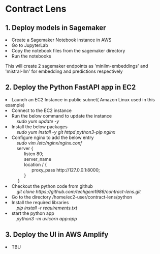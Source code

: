 <h1>Contract Lens</h1>
<h2>1. Deploy models in Sagemaker</h2>

<li>Create a Sagemaker Notebook instance in AWS</li>
<li>Go to JupyterLab</li>
<li>Copy the notebook files from the sagemaker directory</li>
<li>Run the notebooks</li>

<p>This will create 2 sagemaker endpoints as 'minilm-embeddings' and 'mistral-llm' for embedding and predictions respectively</p>



<h2>2. Deploy the Python FastAPI app in EC2</h2>

<li>Launch an EC2 Instance in public subnet( Amazon Linux used in this example)</li>
<li>Connect to the EC2 instance</li>
<li>Run the below command to update the instance</li>
&nbsp;&nbsp;&nbsp;&nbsp;&nbsp;&nbsp;&nbsp;&nbsp;&nbsp;<i>sudo yum update -y</i>
<li>Install the below packages</li>
&nbsp;&nbsp;&nbsp;&nbsp;&nbsp;&nbsp;&nbsp;&nbsp;&nbsp;<i>sudo yum install -y git httpd python3-pip nginx</i>
<li>Configure nginx to add the below entry</li>
&nbsp;&nbsp;&nbsp;&nbsp;&nbsp;&nbsp;&nbsp;&nbsp;&nbsp;<i>sudo vim /etc/nginx/nginx.conf</i>
<br>&nbsp;&nbsp;&nbsp;&nbsp;&nbsp;&nbsp;&nbsp;&nbsp;&nbsp;server {
<br>&nbsp;&nbsp;&nbsp;&nbsp;&nbsp;&nbsp;&nbsp;&nbsp;&nbsp;&nbsp;&nbsp;&nbsp;&nbsp;&nbsp;        listen 80;
<br>&nbsp;&nbsp;&nbsp;&nbsp;&nbsp;&nbsp;&nbsp;&nbsp;&nbsp;&nbsp;&nbsp;&nbsp;&nbsp;&nbsp;       server_name <EC2 Public IP addess>
<br>&nbsp;&nbsp;&nbsp;&nbsp;&nbsp;&nbsp;&nbsp;&nbsp;&nbsp;&nbsp;&nbsp;&nbsp;&nbsp;&nbsp;       location / {
<br>&nbsp;&nbsp;&nbsp;&nbsp;&nbsp;&nbsp;&nbsp;&nbsp;&nbsp; &nbsp;&nbsp;&nbsp;&nbsp;&nbsp;&nbsp;&nbsp;&nbsp;&nbsp;&nbsp;          proxy_pass http://127.0.0.1:8000;
<br>&nbsp;&nbsp;&nbsp;&nbsp;&nbsp;&nbsp;&nbsp;&nbsp;&nbsp;&nbsp;&nbsp;&nbsp;&nbsp;&nbsp;      }
<br>&nbsp;&nbsp;&nbsp;&nbsp;&nbsp;&nbsp;&nbsp;&nbsp;&nbsp;   }
<li>Checkout the python code from github </li>
&nbsp;&nbsp;&nbsp;&nbsp;&nbsp;&nbsp;&nbsp;&nbsp;&nbsp;<i>git clone https://github.com/techgem1986/contract-lens.git</i>
<li>Go to the directory /home/ec2-user/contract-lens/python</li>
<li>Install the required libraries</li>
&nbsp;&nbsp;&nbsp;&nbsp;&nbsp;&nbsp;&nbsp;&nbsp;&nbsp;<i>pip install -r requirements.txt</i>
<li>start the python app</li>
&nbsp;&nbsp;&nbsp;&nbsp;&nbsp;&nbsp;&nbsp;&nbsp;&nbsp;<i>python3 -m uvicorn app:app</i>


<h2>3. Deploy the UI in AWS Amplify</h2>

<li>TBU</li>